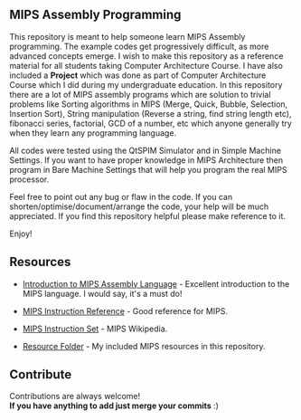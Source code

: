 ## MIPS Assembly Programming

This repository is meant to help someone learn MIPS Assembly programming. The example codes get progressively difficult, as more advanced concepts emerge. I wish to make this repository as a reference material for all students taking Computer Architecture Course. I have also included a **Project** which was done as part of Computer Architecture Course which I did during my undergraduate education. In this repository there are a lot of MIPS assembly programs which are solution to trivial problems like Sorting algorithms in MIPS (Merge, Quick, Bubble, Selection, Insertion Sort), String manipulation (Reverse a string, find string length etc), fibonacci series, factorial, GCD of a number, etc which anyone generally try when they learn any programming language.


All codes were tested using the QtSPIM Simulator and in Simple Machine Settings. If you want to have proper knowledge in MIPS Architecture then program in Bare Machine Settings that will help you program the real MIPS processor.

Feel free to point out any bug or flaw in the code. If you can shorten/optimise/document/arrange the code, your help will be much appreciated. If you find this repository helpful please make reference to it.


Enjoy!


## Resources

  - [Introduction to MIPS Assembly Language](http://chortle.ccsu.edu/assemblytutorial/index.html) - Excellent introduction to the MIPS language. I would say, it's a must do!

  - [MIPS Instruction Reference](http://www.mrc.uidaho.edu/mrc/people/jff/digital/MIPSir.html) - Good reference for MIPS.

  - [MIPS Instruction Set](https://en.wikipedia.org/wiki/MIPS_instruction_set) - MIPS Wikipedia.

  - [Resource Folder](https://github.com/aMinuteMan/CS-Computer-Architecture/tree/master/Resourses) - My included MIPS resources in this repository.


## Contribute

Contributions are always welcome!               
**If you have anything to add just merge your commits** :)